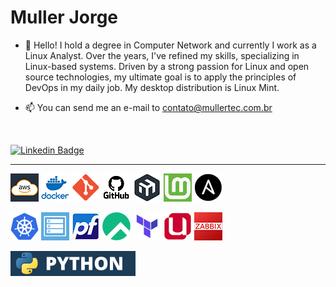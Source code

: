 # Muller Jorge

-   👋 Hello! I hold a degree in Computer Network and currently I work as a Linux Analyst. Over the years, I've refined my skills, specializing in Linux-based systems. Driven by a strong passion for Linux and open source technologies, my ultimate goal is to apply the principles of DevOps in my daily job. My desktop distribution is Linux Mint.

-   📫 You can send me an e-mail to contato@mullertec.com.br

<br>

[![Linkedin Badge](https://img.shields.io/badge/-LinkedIn-blue?style=for-the-badge&logo=Linkedin&logoColor=white&link=https://www.linkedin.com/in/millerjmatos/)](https://www.linkedin.com/in/millerjmatos/)

---

![AWS](https://raw.githubusercontent.com/millerjmatos/millerjmatos/main/img/aws2.png)
![DOCKER](https://raw.githubusercontent.com/millerjmatos/millerjmatos/main/img/docker.png)
![GIT](https://raw.githubusercontent.com/millerjmatos/millerjmatos/main/img/git.png)
![GITHUB](https://raw.githubusercontent.com/millerjmatos/millerjmatos/main/img/github.png)
![MIKROTIK](https://raw.githubusercontent.com/millerjmatos/millerjmatos/main/img/mikrotik.png)
![MINT](https://raw.githubusercontent.com/millerjmatos/millerjmatos/main/img/mint.png)
![ANSIBLE](https://raw.githubusercontent.com/millerjmatos/millerjmatos/main/img/ansible-45x.png)

![K8S](https://raw.githubusercontent.com/millerjmatos/millerjmatos/main/img/k8s-45x.png)
![OMV](https://raw.githubusercontent.com/millerjmatos/millerjmatos/main/img/omv.png)
![PFSENSE](https://raw.githubusercontent.com/millerjmatos/millerjmatos/main/img/pfsense.png)
![ROCKY](https://raw.githubusercontent.com/millerjmatos/millerjmatos/main/img/rocky.png)
![TERRAFORM](https://raw.githubusercontent.com/millerjmatos/millerjmatos/main/img/terraform-45x.png)
![UCS](https://raw.githubusercontent.com/millerjmatos/millerjmatos/main/img/ucs.png)
![ZABBIX](https://raw.githubusercontent.com/millerjmatos/millerjmatos/main/img/zabbix.png)

![PYTHON](https://raw.githubusercontent.com/millerjmatos/millerjmatos/main/img/pyhon-200x40.png)


<!---
millerjmatos/millerjmatos is a ✨ special ✨ repository because its `README.md` (this file) appears on your GitHub profile.
You can click the Preview link to take a look at your changes.
--->